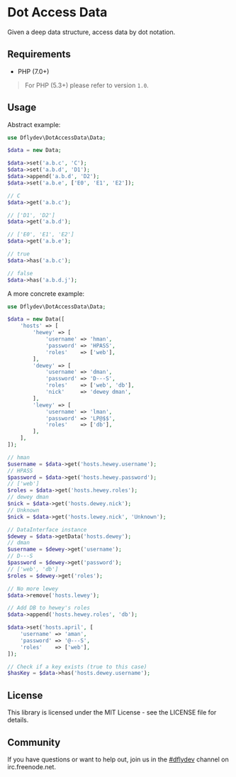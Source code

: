 # Dot Access Data

Given a deep data structure, access data by dot notation.

## Requirements

- PHP (7.0+)

> For PHP (5.3+) please refer to version `1.0`.

## Usage

Abstract example:

```php
use Dflydev\DotAccessData\Data;

$data = new Data;

$data->set('a.b.c', 'C');
$data->set('a.b.d', 'D1');
$data->append('a.b.d', 'D2');
$data->set('a.b.e', ['E0', 'E1', 'E2']);

// C
$data->get('a.b.c');

// ['D1', 'D2']
$data->get('a.b.d');

// ['E0', 'E1', 'E2']
$data->get('a.b.e');

// true
$data->has('a.b.c');

// false
$data->has('a.b.d.j');
```

A more concrete example:

```php
use Dflydev\DotAccessData\Data;

$data = new Data([
    'hosts' => [
        'hewey' => [
            'username' => 'hman',
            'password' => 'HPASS',
            'roles'    => ['web'],
        ],
        'dewey' => [
            'username' => 'dman',
            'password' => 'D---S',
            'roles'    => ['web', 'db'],
            'nick'     => 'dewey dman',
        ],
        'lewey' => [
            'username' => 'lman',
            'password' => 'LP@$$',
            'roles'    => ['db'],
        ],
    ],
]);

// hman
$username = $data->get('hosts.hewey.username');
// HPASS
$password = $data->get('hosts.hewey.password');
// ['web']
$roles = $data->get('hosts.hewey.roles');
// dewey dman
$nick = $data->get('hosts.dewey.nick');
// Unknown
$nick = $data->get('hosts.lewey.nick', 'Unknown');

// DataInterface instance
$dewey = $data->getData('hosts.dewey');
// dman
$username = $dewey->get('username');
// D---S
$password = $dewey->get('password');
// ['web', 'db']
$roles = $dewey->get('roles');

// No more lewey
$data->remove('hosts.lewey');

// Add DB to hewey's roles
$data->append('hosts.hewey.roles', 'db');

$data->set('hosts.april', [
    'username' => 'aman',
    'password' => '@---S',
    'roles'    => ['web'],
]);

// Check if a key exists (true to this case)
$hasKey = $data->has('hosts.dewey.username');
```

## License

This library is licensed under the MIT License - see the LICENSE file
for details.

## Community

If you have questions or want to help out, join us in the
[#dflydev](irc://irc.freenode.net/#dflydev) channel on irc.freenode.net.
